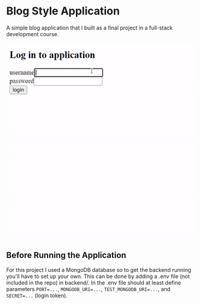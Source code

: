 # Blog Style Application

A simple blog application that I built as a final project in a full-stack development course. 


![Blogs](gifs/blogs.gif)


## Before Running the Application

For this project I used a MongoDB database so to get the backend running you'll have to set up your own. This can be done by adding a .env file (not included in the repo) in backend/. In the .env file should at least define parameters ```PORT=...```, ```MONGODB_URI=...```, ```TEST_MONGODB_URI=...```, and ```SECRET=...``` (login token). 